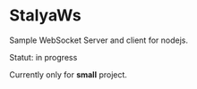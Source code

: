 # StalyaWs
Sample WebSocket Server and client for nodejs.


Statut: in progress

Currently only for **small** project.
